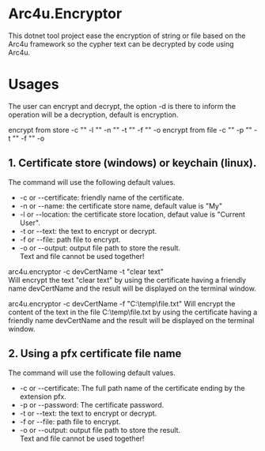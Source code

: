 # Arc4u.Encryptor

This dotnet tool project ease the encryption of string or file based on the Arc4u framework so the cypher text can be decrypted by code using Arc4u.

# Usages

The user can encrypt and decrypt, the option -d is there to inform the operation will be a decryption, default is encryption.  

encrypt from store -c "" -l "" -n "" -t ""  -f "" -o 
encrypt from file -c "" -p "" -t "" -f "" -o

## 1. Certificate store (windows) or keychain (linux).

The command will use the following default values.
- -c or --certificate: friendly name of the certificate.
- -n or --name: the certificate store name, default value is "My"
- -l or --location: the certificate store location, defaut value is "Current User".
- -t or --text: the text to encrypt or decrypt.
- -f or --file: path file to encrypt.
- -o or --output: output file path to store the result.  
Text and file cannot be used together!  

arc4u.encryptor -c devCertName -t "clear text"  
Will encrypt the text "clear text" by using the certificate having a friendly name devCertName and the result will be displayed on the terminal window.  

arc4u.encryptor -c devCertName -f "C:\temp\file.txt"
Will encrypt the content of the text in the file C:\temp\file.txt by using the certificate having a friendly name devCertName and the result will be displayed on the terminal window.  

## 2. Using a pfx certificate file name

The command will use the following default values.
- -c or --certificate: The full path name of the certificate ending by the extension pfx.
- -p or --password: The certificate password.
- -t or --text: the text to encrypt or decrypt.
- -f or --file: path file to encrypt.
- -o or --output: output file path to store the result.  
Text and file cannot be used together!  
